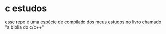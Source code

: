 # c  estudos

esse repo é uma espécie de compilado dos meus estudos no livro chamado "a biblia do c/c++"
